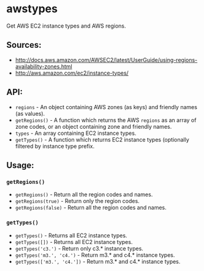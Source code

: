 # awstypes

Get AWS EC2 instance types and AWS regions.

## Sources:
- http://docs.aws.amazon.com/AWSEC2/latest/UserGuide/using-regions-availability-zones.html
- http://aws.amazon.com/ec2/instance-types/

## API:
- `regions` - An object containing AWS zones (as keys) and friendly names (as values).
- `getRegions()` - A function which returns the AWS `regions` as an array of zone codes, or an object containing zone and friendly names.
- `types` - An array containing EC2 instance types.
- `getTypes()` - A function which returns EC2 instance types (optionally filtered by instance type prefix.

## Usage:

### `getRegions()`
- `getRegions()` - Return all the region codes and names.
- `getRegions(true)` - Return only the region codes.
- `getRegions(false)` - Return all the region codes and names.

### `getTypes()`
- `getTypes()` - Returns all EC2 instance types.
- `getTypes([])` - Returns all EC2 instance types.
- `getTypes('c3.')` - Return only c3.* instance types.
- `getTypes('m3.', 'c4.')` - Return m3.* and c4.* instance types.
- `getTypes(['m3.', 'c4.'])` - Return m3.* and c4.* instance types.
